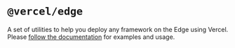 # `@vercel/edge`

A set of utilities to help you deploy any framework on the Edge using Vercel.
Please [follow the documentation](./docs) for examples and usage.
